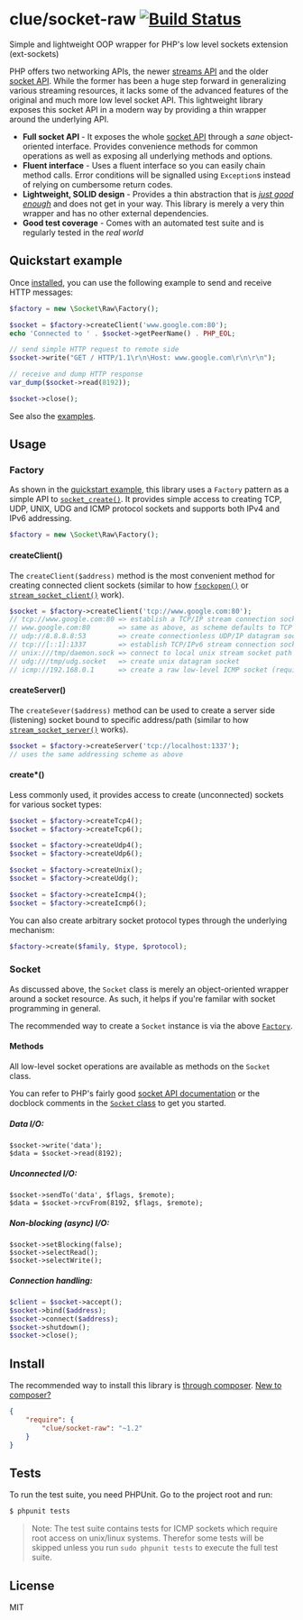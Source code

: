 # clue/socket-raw [![Build Status](https://travis-ci.org/clue/php-socket-raw.svg?branch=master)](https://travis-ci.org/clue/php-socket-raw)

Simple and lightweight OOP wrapper for PHP's low level sockets extension (ext-sockets)

PHP offers two networking APIs, the newer [streams API](http://php.net/manual/en/book.stream.php) and the older [socket API](http://www.php.net/manual/en/ref.sockets.php).
While the former has been a huge step forward in generalizing various streaming resources,
it lacks some of the advanced features of the original and much more low level socket API.
This lightweight library exposes this socket API in a modern way by providing a thin wrapper around the underlying API.

* **Full socket API** -
  It exposes the whole [socket API](http://www.php.net/manual/en/ref.sockets.php) through a *sane* object-oriented interface.
  Provides convenience methods for common operations as well as exposing all underlying methods and options.
* **Fluent interface** -
  Uses a fluent interface so you can easily chain method calls.
  Error conditions will be signalled using `Exception`s instead of relying on cumbersome return codes.
* **Lightweight, SOLID design** -
  Provides a thin abstraction that is [*just good enough*](http://en.wikipedia.org/wiki/Principle_of_good_enough)
  and does not get in your way.
  This library is merely a very thin wrapper and has no other external dependencies.
* **Good test coverage** -
  Comes with an automated test suite and is regularly tested in the *real world*

## Quickstart example

Once [installed](#install), you can use the following example to send and receive HTTP messages:

```php
$factory = new \Socket\Raw\Factory();

$socket = $factory->createClient('www.google.com:80');
echo 'Connected to ' . $socket->getPeerName() . PHP_EOL;

// send simple HTTP request to remote side
$socket->write("GET / HTTP/1.1\r\n\Host: www.google.com\r\n\r\n");

// receive and dump HTTP response
var_dump($socket->read(8192));

$socket->close();
```

See also the [examples](examples).

## Usage

### Factory

As shown in the [quickstart example](#quickstart-example), this library uses a `Factory` pattern
as a simple API to [`socket_create()`](http://www.php.net/manual/en/function.socket-create.php).
It provides simple access to creating TCP, UDP, UNIX, UDG and ICMP protocol sockets and supports both IPv4 and IPv6 addressing.

```php
$factory = new \Socket\Raw\Factory();
```

#### createClient()

The `createClient($address)` method is the most convenient method for creating connected client sockets
(similar to how [`fsockopen()`](http://www.php.net/manual/en/function.fsockopen.php) or
[`stream_socket_client()`](http://www.php.net/manual/en/function.stream-socket-client.php) work).

```php
$socket = $factory->createClient('tcp://www.google.com:80');
// tcp://www.google.com:80 => establish a TCP/IP stream connection socket to www.google.com on port 80
// www.google.com:80       => same as above, as scheme defaults to TCP
// udp://8.8.8.8:53        => create connectionless UDP/IP datagram socket connected to google's DNS
// tcp://[::1]:1337        => establish TCP/IPv6 stream connection socket to localhost on port 1337
// unix:///tmp/daemon.sock => connect to local unix stream socket path
// udg:///tmp/udg.socket   => create unix datagram socket
// icmp://192.168.0.1      => create a raw low-level ICMP socket (requires root!)
```

#### createServer()

The `createSever($address)` method can be used to create a server side (listening) socket bound to specific address/path
(similar to how [`stream_socket_server()`](http://www.php.net/manual/en/function.stream-socket-server.php) works).

```php
$socket = $factory->createServer('tcp://localhost:1337');
// uses the same addressing scheme as above
```

#### create*()

Less commonly used, it provides access to create (unconnected) sockets for various socket types:

```php
$socket = $factory->createTcp4();
$socket = $factory->createTcp6();

$socket = $factory->createUdp4();
$socket = $factory->createUdp6();

$socket = $factory->createUnix();
$socket = $factory->createUdg();

$socket = $factory->createIcmp4();
$socket = $factory->createIcmp6();
```

You can also create arbitrary socket protocol types through the underlying mechanism:

```php
$factory->create($family, $type, $protocol);
```

### Socket

As discussed above, the `Socket` class is merely an object-oriented wrapper around a socket resource. As such, it helps if you're familar with socket programming in general.

The recommended way to create a `Socket` instance is via the above [`Factory`](#factory).

#### Methods

All low-level socket operations are available as methods on the `Socket` class.

You can refer to PHP's fairly good [socket API documentation](http://www.php.net/manual/en/ref.sockets.php) or the docblock comments in the [`Socket` class](src/Socket.php) to get you started.

##### Data I/O:

```
$socket->write('data');
$data = $socket->read(8192);
```

##### Unconnected I/O:

```
$socket->sendTo('data', $flags, $remote);
$data = $socket->rcvFrom(8192, $flags, $remote);
```

##### Non-blocking (async) I/O:

```
$socket->setBlocking(false);
$socket->selectRead();
$socket->selectWrite();
```

##### Connection handling:

```php
$client = $socket->accept();
$socket->bind($address);
$socket->connect($address);
$socket->shutdown();
$socket->close();
```

## Install

The recommended way to install this library is [through composer](http://getcomposer.org). [New to composer?](http://getcomposer.org/doc/00-intro.md)

```JSON
{
    "require": {
        "clue/socket-raw": "~1.2"
    }
}
```

## Tests

To run the test suite, you need PHPUnit. Go to the project root and run:

````bash
$ phpunit tests
````

> Note: The test suite contains tests for ICMP sockets which require root access
on unix/linux systems. Therefor some tests will be skipped unless you run
`sudo phpunit tests` to execute the full test suite.

## License

MIT
